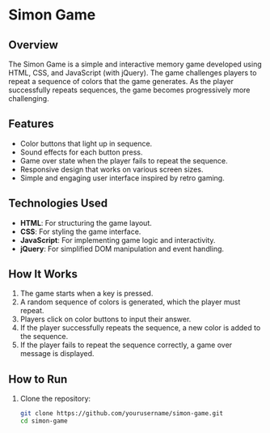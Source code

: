 # Simon Game

## Overview
The Simon Game is a simple and interactive memory game developed using HTML, CSS, and JavaScript (with jQuery). The game challenges players to repeat a sequence of colors that the game generates. As the player successfully repeats sequences, the game becomes progressively more challenging.

## Features
- Color buttons that light up in sequence.
- Sound effects for each button press.
- Game over state when the player fails to repeat the sequence.
- Responsive design that works on various screen sizes.
- Simple and engaging user interface inspired by retro gaming.

## Technologies Used
- **HTML**: For structuring the game layout.
- **CSS**: For styling the game interface.
- **JavaScript**: For implementing game logic and interactivity.
- **jQuery**: For simplified DOM manipulation and event handling.

## How It Works
1. The game starts when a key is pressed.
2. A random sequence of colors is generated, which the player must repeat.
3. Players click on color buttons to input their answer.
4. If the player successfully repeats the sequence, a new color is added to the sequence.
5. If the player fails to repeat the sequence correctly, a game over message is displayed.

## How to Run
1. Clone the repository:
   ```bash
   git clone https://github.com/yourusername/simon-game.git
   cd simon-game
